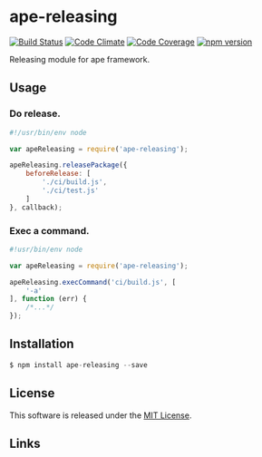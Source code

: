 ape-releasing
==========

[![Build Status][my_travis_badge_url]][my_travis_url]
[![Code Climate][my_codeclimate_badge_url]][my_codeclimate_url]
[![Code Coverage][my_codeclimate_coverage_badge_url]][my_codeclimate_url]
[![npm version][my_npm_budge_url]][my_npm_url]

Releasing module for ape framework.


Usage
----

### Do release.

```javascript
#!/usr/bin/env node

var apeReleasing = require('ape-releasing');

apeReleasing.releasePackage({
    beforeRelease: [
        './ci/build.js',
        './ci/test.js'
    ]
}, callback);

```

### Exec a command.

```javascript
#!usr/bin/env node

var apeReleasing = require('ape-releasing');

apeReleasing.execCommand('ci/build.js', [
    '-a'
], function (err) {
    /*...*/
});
```


Installation
----

```javascript
$ npm install ape-releasing --save
```


License
-------
This software is released under the [MIT License][my_license_url].


Links
------



[npm_url]: https://www.npmjs.org/
[my_repo_url]: https://github.com/ape-repo/ape-releasing
[my_travis_url]: http://travis-ci.org/ape-repo/ape-releasing
[my_travis_badge_url]: http://img.shields.io/travis/ape-repo/ape-releasing.svg?style=flat
[my_license_url]: https://github.com/ape-repo/ape-releasing/blob/master/LICENSE
[my_codeclimate_url]: http://codeclimate.com/github/ape-repo/ape-releasing
[my_codeclimate_badge_url]: http://img.shields.io/codeclimate/github/ape-repo/ape-releasing.svg?style=flat
[my_codeclimate_coverage_badge_url]: http://img.shields.io/codeclimate/coverage/github/ape-repo/ape-releasing.svg?style=flat
[my_coverage_url]: http://ape-repo.github.io/ape-releasing/coverage/lcov-report
[my_npm_url]: http://www.npmjs.org/package/ape-releasing
[my_npm_budge_url]: http://img.shields.io/npm/v/ape-releasing.svg?style=flat

